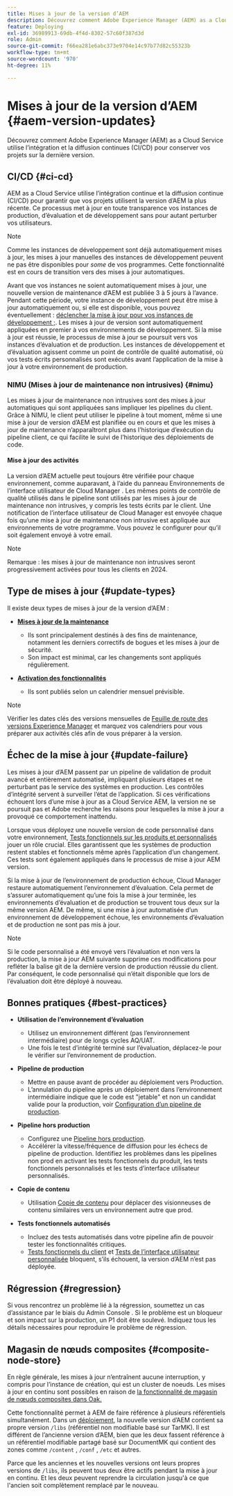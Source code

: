 ```yaml
---
title: Mises à jour de la version d’AEM
description: Découvrez comment Adobe Experience Manager (AEM) as a Cloud Service utilise l’intégration et la diffusion continues (CI/CD) pour conserver vos projets sur la dernière version.
feature: Deploying
exl-id: 36989913-69db-4f4d-8302-57c60f387d3d
role: Admin
source-git-commit: f66ea281e6abc373e9704e14c97b77d82c55323b
workflow-type: tm+mt
source-wordcount: '970'
ht-degree: 11%

---
```



# Mises à jour de la version d’AEM {#aem-version-updates}

Découvrez comment Adobe Experience Manager (AEM) as a Cloud Service utilise l’intégration et la diffusion continues (CI/CD) pour conserver vos projets sur la dernière version.

## CI/CD {#ci-cd}

AEM as a Cloud Service utilise l’intégration continue et la diffusion continue (CI/CD) pour garantir que vos projets utilisent la version d’AEM la plus récente. Ce processus met à jour en toute transparence vos instances de production, d’évaluation et de développement sans pour autant perturber vos utilisateurs.

>[!NOTE]
> Comme les instances de développement sont déjà automatiquement mises à jour, les mises à jour manuelles des instances de développement peuvent ne pas être disponibles pour _some_ de vos programmes. Cette fonctionnalité est en cours de transition vers des mises à jour automatiques.

Avant que vos instances ne soient automatiquement mises à jour, une nouvelle version de maintenance d’AEM est publiée 3 à 5 jours à l’avance. Pendant cette période, votre instance de développement peut être mise à jour automatiquement ou, si elle est disponible, vous pouvez éventuellement : [déclencher la mise à jour pour vos instances de développement ;](/help/implementing/cloud-manager/manage-environments.md#updating-dev-environment). Les mises à jour de version sont automatiquement appliquées en premier à vos environnements de développement. Si la mise à jour est réussie, le processus de mise à jour se poursuit vers vos instances d’évaluation et de production. Les instances de développement et d’évaluation agissent comme un point de contrôle de qualité automatisé, où vos tests écrits personnalisés sont exécutés avant l’application de la mise à jour à votre environnement de production.

### NIMU (Mises à jour de maintenance non intrusives) {#nimu}

Les mises à jour de maintenance non intrusives sont des mises à jour automatiques qui sont appliquées sans impliquer les pipelines du client.
Grâce à NIMU, le client peut utiliser le pipeline à tout moment, même si une mise à jour de version d’AEM est planifiée ou en cours et que les mises à jour de maintenance n’apparaîtront plus dans l’historique d’exécution du pipeline client, ce qui facilite le suivi de l’historique des déploiements de code.

#### Mise à jour des activités

La version d’AEM actuelle peut toujours être vérifiée pour chaque environnement, comme auparavant, à l’aide du panneau Environnements de l’interface utilisateur de Cloud Manager . Les mêmes points de contrôle de qualité utilisés dans le pipeline sont utilisés par les mises à jour de maintenance non intrusives, y compris les tests écrits par le client.
Une notification de l’interface utilisateur de Cloud Manager est envoyée chaque fois qu’une mise à jour de maintenance non intrusive est appliquée aux environnements de votre programme. Vous pouvez le configurer pour qu’il soit également envoyé à votre email.

>[!NOTE]
>
> Remarque : les mises à jour de maintenance non intrusives seront progressivement activées pour tous les clients en 2024.


## Type de mises à jour {#update-types}

Il existe deux types de mises à jour de la version d’AEM :

* [**Mises à jour de la maintenance**](/help/release-notes/maintenance/latest.md)

   * Ils sont principalement destinés à des fins de maintenance, notamment les derniers correctifs de bogues et les mises à jour de sécurité.
   * Son impact est minimal, car les changements sont appliqués régulièrement.

* [**Activation des fonctionnalités**](/help/release-notes/release-notes-cloud/release-notes-current.md)

   * Ils sont publiés selon un calendrier mensuel prévisible.

>[!NOTE]
>
> Vérifier les dates clés des versions mensuelles de [Feuille de route des versions Experience Manager](https://experienceleague.adobe.com/docs/experience-manager-release-information/aem-release-updates/update-releases-roadmap.html?lang=fr#aem-as-cloud-service) et marquez vos calendriers pour vous préparer aux activités clés afin de vous préparer à la version.

## Échec de la mise à jour {#update-failure}

Les mises à jour d’AEM passent par un pipeline de validation de produit avancé et entièrement automatisé, impliquant plusieurs étapes et ne perturbant pas le service des systèmes en production. Les contrôles d’intégrité servent à surveiller l’état de l’application. Si ces vérifications échouent lors d’une mise à jour as a Cloud Service AEM, la version ne se poursuit pas et Adobe recherche les raisons pour lesquelles la mise à jour a provoqué ce comportement inattendu.

Lorsque vous déployez une nouvelle version de code personnalisé dans votre environnement, [Tests fonctionnels sur les produits et personnalisés](/help/implementing/cloud-manager/overview-test-results.md#functional-testing) jouer un rôle crucial. Elles garantissent que les systèmes de production restent stables et fonctionnels même après l’application d’un changement. Ces tests sont également appliqués dans le processus de mise à jour AEM version.

Si la mise à jour de l’environnement de production échoue, Cloud Manager restaure automatiquement l’environnement d’évaluation. Cela permet de s’assurer automatiquement qu’une fois la mise à jour terminée, les environnements d’évaluation et de production se trouvent tous deux sur la même version AEM.
De même, si une mise à jour automatisée d’un environnement de développement échoue, les environnements d’évaluation et de production ne sont pas mis à jour.

>[!NOTE]
>
>Si le code personnalisé a été envoyé vers l’évaluation et non vers la production, la mise à jour AEM suivante supprime ces modifications pour refléter la balise git de la dernière version de production réussie du client. Par conséquent, le code personnalisé qui n’était disponible que lors de l’évaluation doit être déployé à nouveau.

## Bonnes pratiques {#best-practices}

* **Utilisation de l’environnement d’évaluation**
   * Utilisez un environnement différent (pas l’environnement intermédiaire) pour de longs cycles AQ/UAT.
   * Une fois le test d’intégrité terminé sur l’évaluation, déplacez-le pour le vérifier sur l’environnement de production.

* **Pipeline de production**
   * Mettre en pause avant de procéder au déploiement vers Production.
   * L’annulation du pipeline après un déploiement dans l’environnement intermédiaire indique que le code est &quot;jetable&quot; et non un candidat valide pour la production, voir [Configuration d’un pipeline de production](/help/implementing/cloud-manager/configuring-pipelines/configuring-production-pipelines.md).

* **Pipeline hors production**
   * Configurez une [Pipeline hors production](/help/implementing/cloud-manager/configuring-pipelines/configuring-non-production-pipelines.md#full-stack-code).
   * Accélérer la vitesse/fréquence de diffusion pour les échecs de pipeline de production. Identifiez les problèmes dans les pipelines non prod en activant les tests fonctionnels du produit, les tests fonctionnels personnalisés et les tests d’interface utilisateur personnalisés.

* **Copie de contenu**
   * Utilisation [Copie de contenu](/help/implementing/developing/tools/content-copy.md) pour déplacer des visionneuses de contenu similaires vers un environnement autre que prod.

* **Tests fonctionnels automatisés**
   * Incluez des tests automatisés dans votre pipeline afin de pouvoir tester les fonctionnalités critiques.
   * [Tests fonctionnels du client](/help/implementing/cloud-manager/functional-testing.md#custom-functional-testing) et [Tests de l’interface utilisateur personnalisée](/help/implementing/cloud-manager/functional-testing.md#custom-ui-testing) bloquent, s’ils échouent, la version d’AEM n’est pas déployée.

## Régression {#regression}

Si vous rencontrez un problème lié à la régression, soumettez un cas d’assistance par le biais du Admin Console . Si le problème est un bloqueur et son impact sur la production, un P1 doit être soulevé. Indiquez tous les détails nécessaires pour reproduire le problème de régression.

## Magasin de nœuds composites {#composite-node-store}

En règle générale, les mises à jour n’entraînent aucune interruption, y compris pour l’instance de création, qui est un cluster de noeuds. Les mises à jour en continu sont possibles en raison de [la fonctionnalité de magasin de nœuds composites dans Oak.](https://jackrabbit.apache.org/oak/docs/nodestore/compositens.html)

Cette fonctionnalité permet à AEM de faire référence à plusieurs référentiels simultanément. Dans un [déploiement](/help/implementing/deploying/overview.md#how-rolling-deployments-work), la nouvelle version d’AEM contient sa propre version `/libs` (référentiel non modifiable basé sur TarMK). Il est différent de l’ancienne version d’AEM, bien que les deux fassent référence à un référentiel modifiable partagé basé sur DocumentMK qui contient des zones comme `/content` , `/conf` , `/etc` et autres.

Parce que les anciennes et les nouvelles versions ont leurs propres versions de `/libs`, ils peuvent tous deux être actifs pendant la mise à jour en continu. Et les deux peuvent reprendre la circulation jusqu&#39;à ce que l&#39;ancien soit complètement remplacé par le nouveau.
